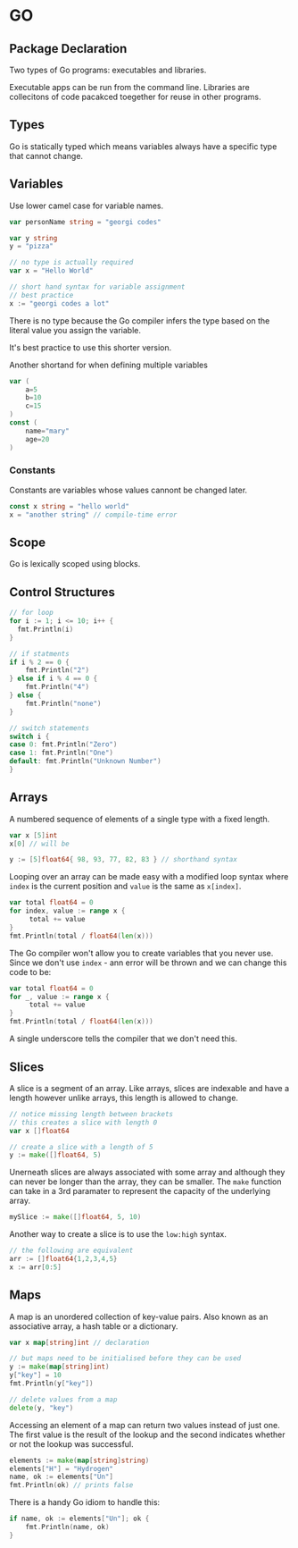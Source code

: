 # GO

## Package Declaration
Two types of Go programs: executables and libraries.

Executable apps can be run from the command line. Libraries are collecitons of code pacakced toegether for reuse in other programs.

## Types
Go is statically typed which means variables always have a specific type that cannot change.

## Variables
Use lower camel case for variable names.

```go
var personName string = "georgi codes"

var y string
y = "pizza"

// no type is actually required
var x = "Hello World"

// short hand syntax for variable assignment
// best practice
x := "georgi codes a lot"
```
There is no type because the Go compiler infers the type based on the literal value you assign the variable.

It's best practice to use this shorter version.

Another shortand for when defining multiple variables

```go
var (
	a=5
	b=10
	c=15
)
const (
	name="mary"
	age=20
)
```

### Constants
Constants are variables whose values cannont be changed later.

```go
const x string = "hello world"
x = "another string" // compile-time error
```

## Scope
Go is lexically scoped using blocks.

## Control Structures

```go
// for loop
for i := 1; i <= 10; i++ {
  fmt.Println(i)
}

// if statments
if i % 2 == 0 {
	fmt.Println("2")
} else if i % 4 == 0 {
	fmt.Println("4")
} else {
	fmt.Println("none")
}

// switch statements
switch i {
case 0: fmt.Println("Zero")
case 1: fmt.Println("One")
default: fmt.Println("Unknown Number")
}
```

## Arrays
A numbered sequence of elements of a single type with a fixed length.

```go
var x [5]int
x[0] // will be 

y := [5]float64{ 98, 93, 77, 82, 83 } // shorthand syntax
```

Looping over an array can be made easy with a modified loop syntax where `index` is the current position and `value` is the same as `x[index]`.

```go
var total float64 = 0
for index, value := range x {
     total += value
}
fmt.Println(total / float64(len(x)))
```
The Go compiler won't allow you to create variables that you never use. Since we don't use `index` - ann error will be thrown and we can change this code to be:

```go
var total float64 = 0
for _, value := range x {
     total += value
}
fmt.Println(total / float64(len(x)))
```
A single underscore tells the compiler that we don't need this.

## Slices
A slice is a segment of an array. Like arrays, slices are indexable and have a length however unlike arrays, this length is allowed to change.

```go
// notice missing length between brackets
// this creates a slice with length 0
var x []float64 

// create a slice with a length of 5
y := make([]float64, 5)
```

Unerneath slices are always associated with some array and although they can never be longer than the array, they can be smaller. The `make` function can take in a 3rd paramater to represent the capacity of the underlying array.

```go
mySlice := make([]float64, 5, 10)
```

Another way to create a slice is to use the `low:high` syntax.

```go
// the following are equivalent
arr := []float64{1,2,3,4,5}
x := arr[0:5]
```

## Maps
A map is an unordered collection of key-value pairs. Also known as an associative array, a hash table or a dictionary.

```go
var x map[string]int // declaration

// but maps need to be initialised before they can be used
y := make(map[string]int)
y["key"] = 10
fmt.Println(y["key"])

// delete values from a map
delete(y, "key")
```

Accessing an element of a map can return two values instead of just one. The first value is the result of the lookup and the second indicates whether or not the lookup was successful.

```go
elements := make(map[string]string)
elements["H"] = "Hydrogen"
name, ok := elements["Un"]
fmt.Println(ok) // prints false
```

There is a handy Go idiom to handle this:
```go
if name, ok := elements["Un"]; ok {
	fmt.Println(name, ok)
}
```
